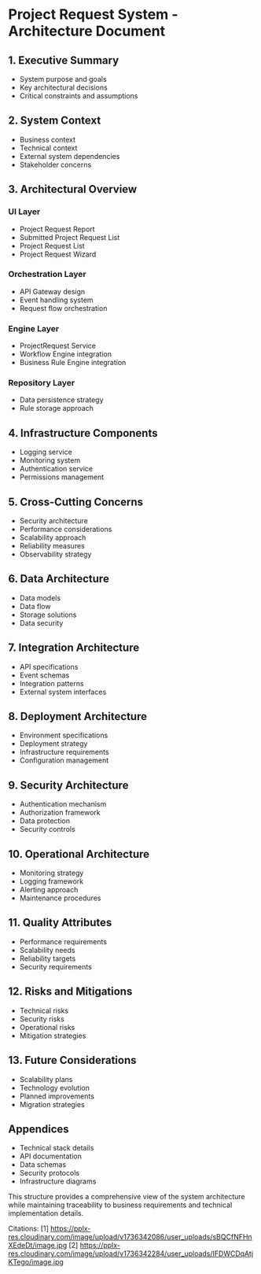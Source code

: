 # Project Request System - Architecture Document

## 1. Executive Summary
- System purpose and goals
- Key architectural decisions
- Critical constraints and assumptions

## 2. System Context
- Business context
- Technical context
- External system dependencies
- Stakeholder concerns

## 3. Architectural Overview
### UI Layer
- Project Request Report
- Submitted Project Request List
- Project Request List
- Project Request Wizard

### Orchestration Layer
- API Gateway design
- Event handling system
- Request flow orchestration

### Engine Layer
- ProjectRequest Service
- Workflow Engine integration
- Business Rule Engine integration

### Repository Layer
- Data persistence strategy
- Rule storage approach

## 4. Infrastructure Components
- Logging service
- Monitoring system
- Authentication service
- Permissions management

## 5. Cross-Cutting Concerns
- Security architecture
- Performance considerations
- Scalability approach
- Reliability measures
- Observability strategy

## 6. Data Architecture
- Data models
- Data flow
- Storage solutions
- Data security

## 7. Integration Architecture
- API specifications
- Event schemas
- Integration patterns
- External system interfaces

## 8. Deployment Architecture
- Environment specifications
- Deployment strategy
- Infrastructure requirements
- Configuration management

## 9. Security Architecture
- Authentication mechanism
- Authorization framework
- Data protection
- Security controls

## 10. Operational Architecture
- Monitoring strategy
- Logging framework
- Alerting approach
- Maintenance procedures

## 11. Quality Attributes
- Performance requirements
- Scalability needs
- Reliability targets
- Security requirements

## 12. Risks and Mitigations
- Technical risks
- Security risks
- Operational risks
- Mitigation strategies

## 13. Future Considerations
- Scalability plans
- Technology evolution
- Planned improvements
- Migration strategies

## Appendices
- Technical stack details
- API documentation
- Data schemas
- Security protocols
- Infrastructure diagrams

This structure provides a comprehensive view of the system architecture while maintaining traceability to business requirements and technical implementation details.

Citations:
[1] https://pplx-res.cloudinary.com/image/upload/v1736342086/user_uploads/sBQCfNFHnXEdeDt/image.jpg
[2] https://pplx-res.cloudinary.com/image/upload/v1736342284/user_uploads/IFDWCDqAtjKTego/image.jpg
